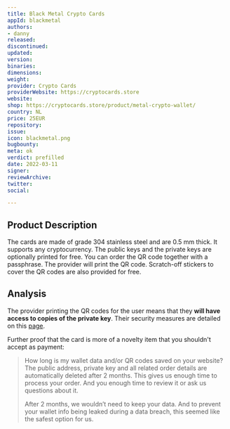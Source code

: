```yaml
---
title: Black Metal Crypto Cards
appId: blackmetal
authors:
- danny
released: 
discontinued: 
updated: 
version: 
binaries: 
dimensions: 
weight: 
provider: Crypto Cards
providerWebsite: https://cryptocards.store
website: 
shop: https://cryptocards.store/product/metal-crypto-wallet/
country: NL
price: 25EUR
repository: 
issue: 
icon: blackmetal.png
bugbounty: 
meta: ok
verdict: prefilled
date: 2022-03-11
signer: 
reviewArchive: 
twitter: 
social: 

---
```


## Product Description 

The cards are made of grade 304 stainless steel and are 0.5 mm thick. It supports any cryptocurrency. The public keys and the private keys are optionally printed for free. You can order the QR code together with a passphrase. The provider will print the QR code. Scratch-off stickers to cover the QR codes are also provided for free. 

## Analysis 

The provider printing the QR codes for the user means that they **will have access to copies of the private key**. Their security measures are detailed on this [page](https://cryptocards.store/security-details/).

Further proof that the card is more of a novelty item that you shouldn't accept as payment:

> How long is my wallet data and/or QR codes saved on your website?
> The public address, private key and all related order details are automatically deleted after 2 months. This gives us enough time to process your order. And you enough time to review it or ask us questions about it.
>
> After 2 months, we wouldn’t need to keep your data. And to prevent your wallet info being leaked during a data breach, this seemed like the safest option for us.
